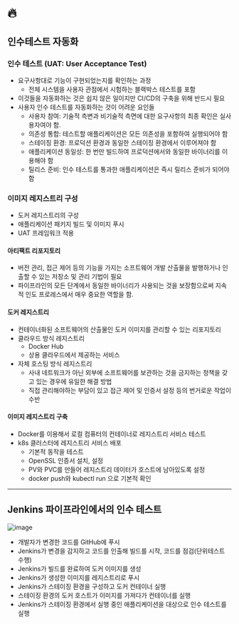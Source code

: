 # :fire: 

## 인수테스트 자동화

### 인수 테스트 (UAT: User Acceptance Test)

- 요구사항대로 기능이 구현되었는지를 확인하는 과정
  - 전체 시스템을 사용자 관점에서 시험하는 블랙박스 테스트를 포함
- 이것들을 자동화하는 것은 쉽지 않은 일이지만 CI/CD의 구축을 위해 반드시 필요
- 사용자 인수 테스트를 자동화하는 것이 어려운 요인들
  - 사용자 참여: 기술적 측변과 비기술적 측면에 대한 요구사항의 최종 확인은 실사용자여야 함.
  - 의존성 통합: 테스트할 애플리케이션은 모든 의존성을 포함하여 실행되어야 함
  - 스테이징 환경: 프로덕션 환경과 동일한 스테이징 환경에서 이루어져야 함
  - 애플리케이션 동일성: 한 번만 빌드하여 프로덕션에서와 동일한 바이너리를 이용해야 함
  - 틸리스 준비: 인수 테스트를 통과한 애플리케이션은 즉시 릴리스 준비가 되어야 함

### 이미지 레지스트리 구성

- 도커 레지스트리의 구성
- 애플리케이션 패키지 빌드 및 이미지 푸시
- UAT 프레임워크 적용

#### 아티팩트 리포지토리

- 버전 관리, 접근 제어 등의 기능을 가지는 소프트웨어 개발 산출물을 발행하거나 인출할 수 있는 저장소 및 관리 기법이 필요
- 파이프라인의 모든 단계에서 동일한 바이너리가 사용되는 것을 보장함으로써 지속적 인도 프로레스에서 매우 중요한 역할을 함.

#### 도커 레지스트리

- 컨테이너화된 소프트웨어의 산출물인 도커 이미지를 관리할 수 있는 리포지토리
- 클라우드 방식 레지스트리
  - Docker Hub
  - 상용 클라우드에서 제공하는 서비스
- 자체 호스팅 방식 레지스트리
  - 사내 네트워크가 아닌 외부에 소프트웨어를 보관하는 것을 금지하는 정책을 갖고 있는 경우에 유일한 해결 방법
  - 직접 관리해야하는 부담이 있고 접근 제어 및 인증서 설정 등의 번거로운 작업이 수반

#### 이미지 레지스트리 구축

- Docker를 이용해서 로컬 컴퓨터의 컨테이너로 레지스트리 서비스 테스트
- k8s 클러스터에 레지스트리 서비스 배포
  - 기본적 동작을 테스트
  - OpenSSL 인증서 설치, 설정
  - PV와 PVC를 만들어 레지스트리 데이터가 호스트에 남아있도록 설정
  - docker push와 kubectl run 으로 기본적 확인

---

## Jenkins 파이프라인에서의 인수 테스트

![image](https://github.com/SSOFERRET/devcourse-review/assets/148465774/0e5334f3-d7de-4be5-a587-e801c7fc4032)

- 개발자가 변경한 코드를 GitHub에 푸시
- Jenkins가 변경을 감지하고 코드를 인출해 빌드를 시작, 코드를 점검(단위테스트 수행)
- Jenkins가 빌드를 완료하여 도커 이미지를 생성
- Jenkins가 생성한 이미지를 레지스트리로 푸시
- Jenkins가 스테이징 환경을 구성하고 도커 컨테이너 실행
- 스테이징 환경의 도커 호스트가 이미지를 가져다가 컨테이너를 실행
- Jenkins가 스테이징 환경에서 실행 중인 애플리케이션을 대상으로 인수 테스트를 실행
